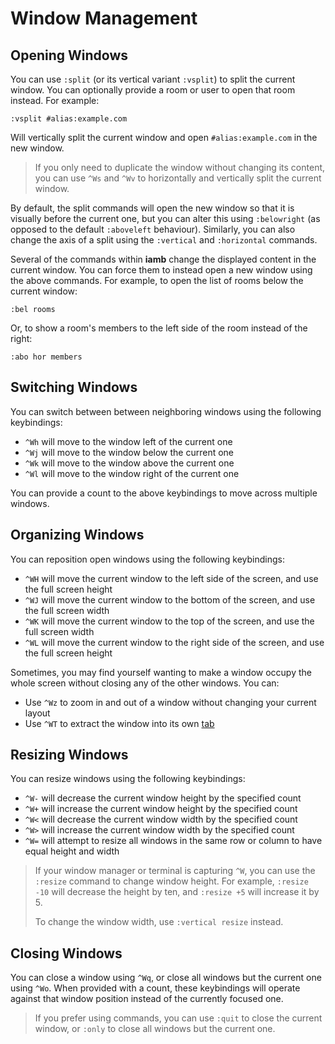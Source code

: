 # Window Management

## Opening Windows

You can use `:split` (or its vertical variant `:vsplit`) to split the current
window. You can optionally provide a room or user to open that room instead.
For example:

```
:vsplit #alias:example.com
```

Will vertically split the current window and open `#alias:example.com` in the
new window.

> If you only need to duplicate the window without changing its content, you
> can use `^Ws` and `^Wv` to horizontally and vertically split the current
> window.

By default, the split commands will open the new window so that it is
visually before the current one, but you can alter this using `:belowright`
(as opposed to the default `:aboveleft` behaviour). Similarly, you can also
change the axis of a split using the `:vertical` and `:horizontal` commands.

Several of the commands within __iamb__ change the displayed content in the
current window. You can force them to instead open a new window using the above
commands. For example, to open the list of rooms below the current window:

```
:bel rooms
```

Or, to show a room's members to the left side of the room instead of the right:

```
:abo hor members
```

## Switching Windows

You can switch between between neighboring windows using the following keybindings:

- `^Wh` will move to the window left of the current one 
- `^Wj` will move to the window below the current one 
- `^Wk` will move to the window above the current one 
- `^Wl` will move to the window right of the current one 

You can provide a count to the above keybindings to move across multiple windows.

## Organizing Windows

You can reposition open windows using the following keybindings:

- `^WH` will move the current window to the left side of the screen, and use
  the full screen height
- `^WJ` will move the current window to the bottom of the screen, and use the
  full screen width
- `^WK` will move the current window to the top of the screen, and use the full
  screen width
- `^WL` will move the current window to the right side of the screen, and use
  the full screen height

Sometimes, you may find yourself wanting to make a window occupy
the whole screen without closing any of the other windows. You can:

- Use `^Wz` to zoom in and out of a window without changing your current layout
- Use `^WT` to extract the window into its own [tab](./tabs.md)

## Resizing Windows

You can resize windows using the following keybindings:

- `^W-` will decrease the current window height by the specified count
- `^W+` will increase the current window height by the specified count
- `^W<` will decrease the current window width by the specified count
- `^W>` will increase the current window width by the specified count
- `^W=` will attempt to resize all windows in the same row or column to have
  equal height and width

> If your window manager or terminal is capturing `^W`, you can use the
> `:resize` command to change window height. For example, `:resize -10` will
> decrease the height by ten, and `:resize +5` will increase it by 5.
>
> To change the window width, use `:vertical resize` instead.

## Closing Windows

You can close a window using `^Wq`, or close all windows but the current one
using `^Wo`. When provided with a count, these keybindings will operate against
that window position instead of the currently focused one.

> If you prefer using commands, you can use `:quit` to close the current
> window, or `:only` to close all windows but the current one.
